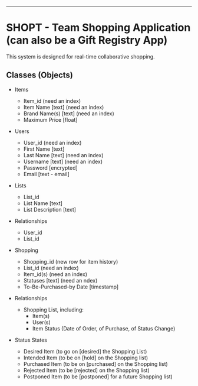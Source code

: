 ----
# SHOPT - Team Shopping Application (can also be a Gift Registry App)

This system is designed for real-time collaborative shopping.

## Classes (Objects)
* Items
  * Item_id (need an index)
  * Item Name [text] (need an index)
  * Brand Name(s) [text] (need an index)
  * Maximum Price [float]
* Users
  * User_id (need an index)
  * First Name [text]
  * Last Name [text] (need an index)
  * Username [text] (need an index)
  * Password [encrypted]
  * Email [text - email]
* Lists
  * List_id
  * List Name [text]
  * List Description [text]
* Relationships
  * User_id
  * List_id
* Shopping
  * Shopping_id (new row for item history)
  * List_id (need an index)
  * Item_id(s) (need an index)
  * Statuses [text] (need an ndex)
  * To-Be-Purchased-by Date [timestamp]
    
* Relationships
  * Shopping List, including:
    * Item(s)
    * User(s)
    * Item Status (Date of Order, of Purchase, of Status Change)

  
* Status States
  * Desired Item (to go on [desired] the Shopping List)
  * Intended Item (to be on [hold] on the Shopping list)
  * Purchased Item (to be on [purchased] on the Shopping list)
  * Rejected Item (to be [rejected] on the Shopping list)
  * Postponed Item (to be [postponed] for a future Shopping list)
 
